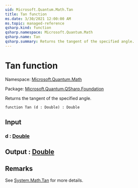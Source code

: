 ```yaml
---
uid: Microsoft.Quantum.Math.Tan
title: Tan function
ms.date: 3/30/2021 12:00:00 AM
ms.topic: managed-reference
qsharp.kind: function
qsharp.namespace: Microsoft.Quantum.Math
qsharp.name: Tan
qsharp.summary: Returns the tangent of the specified angle.
---
```


# Tan function

Namespace: [Microsoft.Quantum.Math](xref:Microsoft.Quantum.Math)

Package: [Microsoft.Quantum.QSharp.Foundation](https://nuget.org/packages/Microsoft.Quantum.QSharp.Foundation)


Returns the tangent of the specified angle.

```qsharp
function Tan (d : Double) : Double
```


## Input

### d : [Double](xref:microsoft.quantum.lang-ref.double)





## Output : [Double](xref:microsoft.quantum.lang-ref.double)



## Remarks

See [System.Math.Tan](https://docs.microsoft.com/dotnet/api/system.math.tan) for more details.